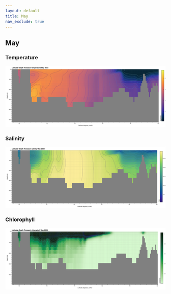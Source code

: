 ```yaml
---
layout: default
title: May
nav_exclude: true
---
```


## May

### Temperature
![May Temperature](cmems_mod_arc_phy_anfc_6km_detided_P1M-m/2023/May/thetao.png)

### Salinity
![May Salinity](cmems_mod_arc_phy_anfc_6km_detided_P1M-m/2023/May/so.png)

### Chlorophyll
![May Chlorophyll](cmems_mod_arc_bgc_anfc_ecosmo_P1M-m/2023/May/chl.png)